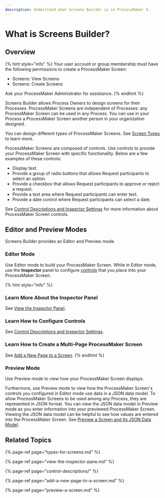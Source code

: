 ```yaml
---
description: Understand what Screens Builder is in ProcessMaker 4.
---
```


# What is Screens Builder?

## Overview

{% hint style="info" %}
Your user account or group membership must have the following permissions to create a ProcessMaker Screen:

* Screens: View Screens
* Screens: Create Screens

Ask your ProcessMaker Administrator for assistance.
{% endhint %}

Screens Builder allows Process Owners to design screens for their Processes. ProcessMaker Screens are independent of Processes: any ProcessMaker Screen can be used in any Process. You can use in your Process a ProcessMaker Screen another person in your organization designed.

You can design different types of ProcessMaker Screens. See [Screen Types](types-for-screens.md) to learn more.

ProcessMaker Screens are composed of controls. Use controls to provide your ProcessMaker Screen with specific functionality. Below are a few examples of these controls:

* Display text.
* Provide a group of radio buttons that allows Request participants to select an option.
* Provide a checkbox that allows Request participants to approve or reject a request.
* Provide a text area where Request participants can enter text.
* Provide a date control where Request participants can select a date.

See [Control Descriptions and Inspector Settings](control-descriptions/) for more information about ProcessMaker Screen controls.

## Editor and Preview Modes

Screens Builder provides an Editor and Preview mode.

### Editor Mode

Use Editor mode to build your ProcessMaker Screen. While in Editor mode, use the **Inspector** panel to configure [controls](control-descriptions/) that you place into your ProcessMaker Screen.

{% hint style="info" %}
### Learn More About the Inspector Panel

See [View the Inspector Panel](view-the-inspector-pane.md).

### Learn How to Configure Controls

See [Control Descriptions and Inspector Settings](control-descriptions/).

### Learn How to Create a Multi-Page ProcessMaker Screen

See [Add a New Page to a Screen](add-a-new-page-to-a-screen.md).
{% endhint %}

### Preview Mode

Use Preview mode to view how your ProcessMaker Screen displays.

Furthermore, use Preview mode to view how the ProcessMaker Screen's controls you configured in Editor mode use data in a JSON data model. To allow ProcessMaker Screens to be used among any Process, they are represented in JSON format. You can view the JSON data model in Preview mode as you enter information into your previewed ProcessMaker Screen. Viewing the JSON data model can be helpful to see how values are entered into the ProcessMaker Screen. See [Preview a Screen and Its JSON Data Model](preview-a-screen.md).

## Related Topics

{% page-ref page="types-for-screens.md" %}

{% page-ref page="view-the-inspector-pane.md" %}

{% page-ref page="control-descriptions/" %}

{% page-ref page="add-a-new-page-to-a-screen.md" %}

{% page-ref page="preview-a-screen.md" %}

